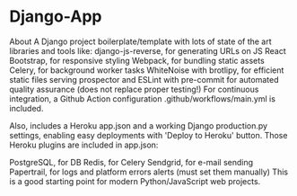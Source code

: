 # Django-App
About
A Django project boilerplate/template with lots of state of the art libraries and tools like:
django-js-reverse, for generating URLs on JS
React Bootstrap, for responsive styling
Webpack, for bundling static assets
Celery, for background worker tasks
WhiteNoise with brotlipy, for efficient static files serving
prospector and ESLint with pre-commit for automated quality assurance (does not replace proper testing!)
For continuous integration, a Github Action configuration .github/workflows/main.yml is included.

Also, includes a Heroku app.json and a working Django production.py settings, enabling easy deployments with 'Deploy to Heroku' button. Those Heroku plugins are included in app.json:

PostgreSQL, for DB
Redis, for Celery
Sendgrid, for e-mail sending
Papertrail, for logs and platform errors alerts (must set them manually)
This is a good starting point for modern Python/JavaScript web projects.
